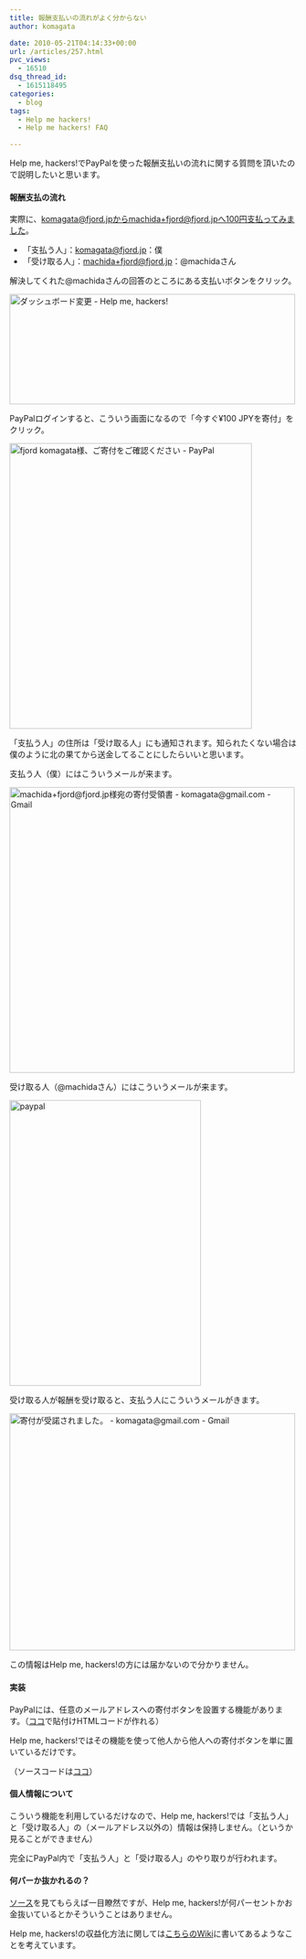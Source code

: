 ```yaml
---
title: 報酬支払いの流れがよく分からない
author: komagata

date: 2010-05-21T04:14:33+00:00
url: /articles/257.html
pvc_views:
  - 16510
dsq_thread_id:
  - 1615118495
categories:
  - blog
tags:
  - Help me hackers!
  - Help me hackers! FAQ

---
```

Help me, hackers!でPayPalを使った報酬支払いの流れに関する質問を頂いたので説明したいと思います。

#### 報酬支払の流れ

実際に、komagata@fjord.jpからmachida+fjord@fjord.jpへ100円支払ってみました。

  * 「支払う人」：komagata@fjord.jp：僕
  * 「受け取る人」：machida+fjord@fjord.jp：@machidaさん

解決してくれた@machidaさんの回答のところにある支払いボタンをクリック。

<p class="center">
  <a href="http://www.flickr.com/photos/komagata/4626069204/" title="ダッシュボード変更 - Help me, hackers! by komagata, on Flickr"><img src="http://farm4.static.flickr.com/3367/4626069204_dee0012b92.jpg" width="500" height="193" alt="ダッシュボード変更 - Help me, hackers!" /></a>
</p>

PayPalログインすると、こういう画面になるので「今すぐ¥100 JPYを寄付」をクリック。

<p class="center">
  <a href="http://www.flickr.com/photos/komagata/4626093808/" title="fjord komagata様、ご寄付をご確認ください - PayPal by komagata, on Flickr"><img src="http://farm5.static.flickr.com/4004/4626093808_c125cea089.jpg" width="424" height="500" alt="fjord komagata様、ご寄付をご確認ください - PayPal" /></a>
</p>

「支払う人」の住所は「受け取る人」にも通知されます。知られたくない場合は僕のように北の果てから送金してることにしたらいいと思います。

支払う人（僕）にはこういうメールが来ます。

<p class="center">
  <a href="http://www.flickr.com/photos/komagata/4626144276/" title="machida+fjord@fjord.jp様宛の寄付受領書 - komagata@gmail.com - Gmail by komagata, on Flickr"><img src="http://farm4.static.flickr.com/3408/4626144276_fdf1f77784.jpg" width="499" height="500" alt="machida+fjord@fjord.jp様宛の寄付受領書 - komagata@gmail.com - Gmail" /></a>
</p>

受け取る人（@machidaさん）にはこういうメールが来ます。

<p class="center">
  <a href="http://www.flickr.com/photos/fjord_llc/4626143740/" title="paypal by 町田 哲平（teppei machida）, on Flickr"><img src="http://farm4.static.flickr.com/3322/4626143740_02b97e4e4d.jpg" width="335" height="500" alt="paypal" /></a>
</p>

受け取る人が報酬を受け取ると、支払う人にこういうメールがきます。

<p class="center">
  <a href="http://www.flickr.com/photos/komagata/4625545707/" title="寄付が受諾されました。 - komagata@gmail.com - Gmail by komagata, on Flickr"><img src="http://farm5.static.flickr.com/4046/4625545707_914debeb05.jpg" width="500" height="415" alt="寄付が受諾されました。 - komagata@gmail.com - Gmail" /></a>
</p>

この情報はHelp me, hackers!の方には届かないので分かりません。

#### 実装

PayPalには、任意のメールアドレスへの寄付ボタンを設置する機能があります。（[ココ][1]で貼付けHTMLコードが作れる）

Help me, hackers!ではその機能を使って他人から他人への寄付ボタンを単に置いているだけです。
  
（ソースコードは[ココ][2]）

#### 個人情報について

こういう機能を利用しているだけなので、Help me, hackers!では「支払う人」と「受け取る人」の（メールアドレス以外の）情報は保持しません。（というか見ることができません）

完全にPayPal内で「支払う人」と「受け取る人」のやり取りが行われます。

#### 何パーか抜かれるの？

[ソース][3]を見てもらえば一目瞭然ですが、Help me, hackers!が何パーセントかお金抜いているとかそういうことはありません。

Help me, hackers!の収益化方法に関しては[こちらのWiki][4]に書いてあるようなことを考えています。

 [1]: https://www.paypal.com/jp/cgi-bin/webscr?cmd=_flow&SESSION=NwtPceBNdwTwj2lqyV3qm5pe3PsXlWnDtMWi92r8hJRFGBiQ1a2CD2XMnXu&dispatch=5885d80a13c0db1f22d2300ef60a67593b79a4d03747447e6b625328d36121a1
 [2]: http://github.com/komagata/help-me-hackers/blob/master/app/views/tasks/_payment_button.html.haml
 [3]: http://github.com/komagata/help-me-hackers
 [4]: http://wiki.github.com/komagata/help-me-hackers/